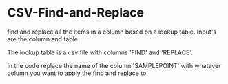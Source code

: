 # CSV-Find-and-Replace
find and replace all the items in a column based on a lookup table. Input's are the column and table

The lookup table is a csv file with columns 'FIND' and 'REPLACE'.

In the code replace the name of the column 'SAMPLEPOINT' with whatever column you want to apply the find and replace to.

